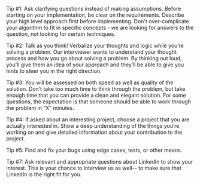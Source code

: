 
Tip #1: Ask clarifying questions instead of making assumptions.
        Before starting on your implementation, be clear on the requirements.
        Describe your high level approach first before implementing.
        Don't over-complicate your algorithm to fit in specific concepts - we are looking for answers to the question, not looking for certain techniques.

Tip #2: Talk as you think!
        Verbalize your thoughts and logic while you’re solving a problem.
        Our interviewer wants to understand your thought process and how you go about solving a problem.
        By thinking out loud, you’ll give them an idea of your approach and they’ll be able to give you hints to steer you in the right direction.

Tip #3: You will be assessed on both speed as well as quality of the solution.
        Don’t take too much time to think through the problem, but take enough time that you can provide a clean and elegant solution.
        For some questions, the expectation is that someone should be able to work through the problem in “X” minutes.

Tip #4: If asked about an interesting project, choose a project that you are actually interested in.
        Show a deep understanding of the things you’re working on and give detailed information about your contribution to the project.

Tip #5: Find and fix your bugs using edge cases, tests, or other means.

Tip #7: Ask relevant and appropriate questions about LinkedIn to show your interest.
        This is your chance to interview us as well-- to make sure that LinkedIn is the right fit for you.
